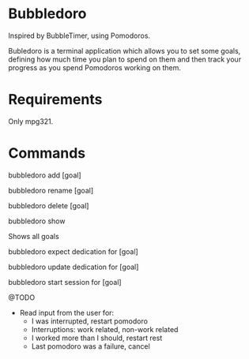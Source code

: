 Bubbledoro
==========

Inspired by BubbleTimer, using Pomodoros.

Bubledoro is a terminal application which allows you to set some goals, defining how much time you plan to spend on them and then track your progress as you spend Pomodoros working on them.

Requirements
========

Only mpg321.

Commands 
========

bubbledoro add [goal] 

bubbledoro rename [goal]

bubbledoro delete [goal]

bubbledoro show 

  Shows all goals

bubbledoro expect dedication for [goal]

bubbledoro update dedication for [goal]

bubbledoro start session for [goal]

@TODO

- Read input from the user for:
  - I was interrupted, restart pomodoro
  - Interruptions: work related, non-work related
  - I worked more than I should, restart rest
  - Last pomodoro was a failure, cancel
